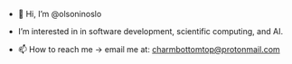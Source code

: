 - 👋 Hi, I’m @olsoninoslo

- I’m interested in in software development, scientific computing, and AI.

- 📫 How to reach me -> email me at: charmbottomtop@protonmail.com

<!---
olsoninoslo/olsoninoslo is a ✨ special ✨ repository because its `README.md` (this file) appears on your GitHub profile.
You can click the Preview link to take a look at your changes.
--->
